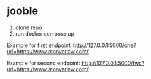 # jooble

1. clone repo
2. run docker compose up

Example for first endpoint:
http://127.0.0.1:5000/one?url=https://www.atonyatlaw.com/

Example for second endpoint:
http://127.0.0.1:5000/two?url=https://www.atonyatlaw.com/
